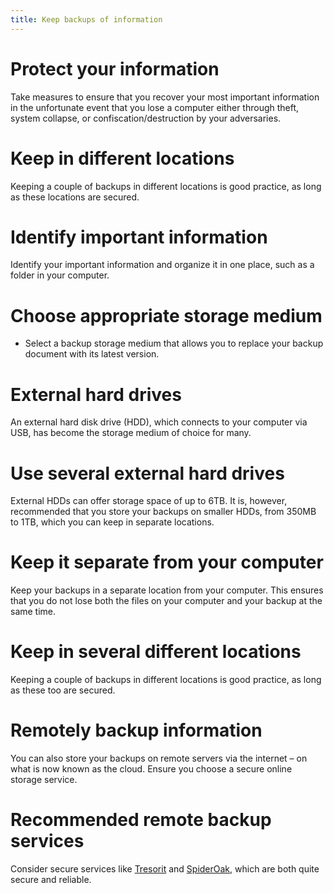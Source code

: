 ```yaml
---
title: Keep backups of information
---
```

# Protect your information
Take measures to ensure that you recover your most important information in the unfortunate event that you lose a computer either through theft, system collapse, or confiscation/destruction by your adversaries.
<br>
# Keep in different locations
Keeping a couple of backups in different locations is good practice, as long as these locations are secured.
<br>
# Identify important information
Identify your important information and organize it in one
place, such as a folder in your computer.
<br>
# Choose appropriate storage medium
- Select a backup storage medium that allows you to replace your backup document with its latest version.
# External hard drives
An external hard disk drive (HDD), which connects to your computer via USB, has become the storage medium of choice for many.
<br>
# Use several external hard drives
External HDDs can offer storage space of up to 6TB. It is, however, recommended that you store your backups on smaller HDDs, from 350MB to 1TB, which you can keep in separate locations.
<br>
# Keep it separate from your computer
Keep your backups in a separate location from your computer. This ensures that you do not lose both the files on your computer and your backup at the same time.
<br>
# Keep in several different locations
Keeping a couple of backups in different locations is good practice, as long as these too are secured.
<br>
# Remotely backup information
You can also store your backups on remote servers via the internet – on what is now known as the cloud. Ensure you choose a secure online storage service.
<br>
# Recommended remote backup services
Consider secure services like [Tresorit](https://tresorit.com) and [SpiderOak](https://spideroak.com/), which are both quite secure and reliable.